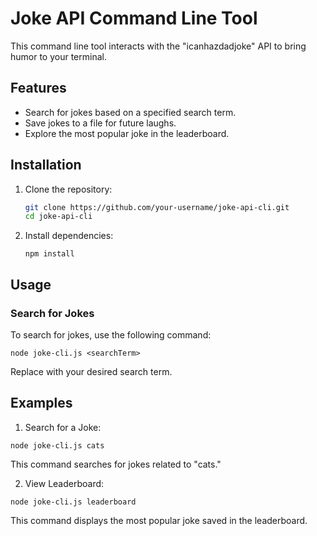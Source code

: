# Joke API Command Line Tool

This command line tool interacts with the "icanhazdadjoke" API to bring humor to your terminal.

## Features

- Search for jokes based on a specified search term.
- Save jokes to a file for future laughs.
- Explore the most popular joke in the leaderboard.

## Installation
1. Clone the repository:

    ```bash
    git clone https://github.com/your-username/joke-api-cli.git
    cd joke-api-cli
    ```

2. Install dependencies:

    ``
    npm install
    ``
 ## Usage 

 ### Search for Jokes

To search for jokes, use the following command:

``
node joke-cli.js <searchTerm>
``

Replace <searchTerm> with your desired search term.

 ## Examples
1. Search for a Joke:

``
node joke-cli.js cats
``

This command searches for jokes related to "cats."

2. View Leaderboard:

``
node joke-cli.js leaderboard
``

This command displays the most popular joke saved in the leaderboard.
